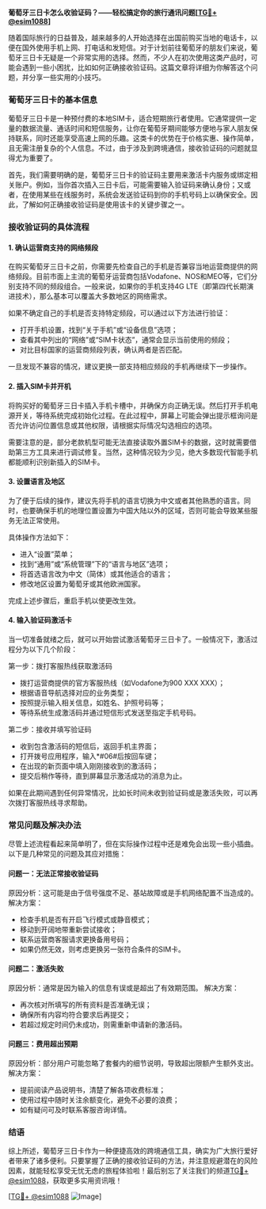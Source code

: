 **葡萄牙三日卡怎么收验证码？——轻松搞定你的旅行通讯问题[[TG💪+ @esim1088](https://t.me/s/esim1088)]**

随着国际旅行的日益普及，越来越多的人开始选择在出国前购买当地的电话卡，以便在国外使用手机上网、打电话和发短信。对于计划前往葡萄牙的朋友们来说，葡萄牙三日卡无疑是一个非常实用的选择。然而，不少人在初次使用这类产品时，可能会遇到一些小困扰，比如如何正确接收验证码。这篇文章将详细为你解答这个问题，并分享一些实用的小技巧。

### 葡萄牙三日卡的基本信息

葡萄牙三日卡是一种预付费的本地SIM卡，适合短期旅行者使用。它通常提供一定量的数据流量、通话时间和短信服务，让你在葡萄牙期间能够方便地与家人朋友保持联系，同时还能享受高速上网的乐趣。这类卡的优势在于价格实惠、操作简单，且无需注册复杂的个人信息。不过，由于涉及到跨境通信，接收验证码的问题就显得尤为重要了。

首先，我们需要明确的是，葡萄牙三日卡的验证码主要用来激活卡内服务或绑定相关账户。例如，当你首次插入三日卡后，可能需要输入验证码来确认身份；又或者，在使用某些在线服务时，系统会发送验证码到你的手机号码上以确保安全。因此，了解如何正确接收验证码是使用该卡的关键步骤之一。

### 接收验证码的具体流程

#### 1. 确认运营商支持的网络频段

在购买葡萄牙三日卡之前，你需要先检查自己的手机是否兼容当地运营商提供的网络频段。目前市面上主流的葡萄牙运营商包括Vodafone、NOS和MEO等，它们分别支持不同的频段组合。一般来说，如果你的手机支持4G LTE（即第四代长期演进技术），那么基本可以覆盖大多数地区的网络需求。

如果不确定自己的手机是否支持特定频段，可以通过以下方法进行验证：
- 打开手机设置，找到“关于手机”或“设备信息”选项；
- 查看其中列出的“网络”或“SIM卡状态”，通常会显示当前使用的频段；
- 对比目标国家的运营商频段列表，确认两者是否匹配。

一旦发现不兼容的情况，建议更换一部支持相应频段的手机再继续下一步操作。

#### 2. 插入SIM卡并开机

将购买好的葡萄牙三日卡插入手机卡槽中，并确保方向正确无误。然后打开手机电源开关，等待系统完成初始化过程。在此过程中，屏幕上可能会弹出提示框询问是否允许访问位置信息或其他权限，请根据实际情况勾选相应的选项。

需要注意的是，部分老款机型可能无法直接读取外置SIM卡的数据，这时就需要借助第三方工具来进行调试修复。当然，这种情况较为少见，绝大多数现代智能手机都能顺利识别新插入的SIM卡。

#### 3. 设置语言及地区

为了便于后续的操作，建议先将手机的语言切换为中文或者其他熟悉的语言。同时，也要确保手机的地理位置设置为中国大陆以外的区域，否则可能会导致某些服务无法正常使用。

具体操作方法如下：
- 进入“设置”菜单；
- 找到“通用”或“系统管理”下的“语言与地区”选项；
- 将首选语言改为中文（简体）或其他适合的语言；
- 修改地区设置为葡萄牙或其他欧洲国家。

完成上述步骤后，重启手机以使更改生效。

#### 4. 输入验证码激活卡

当一切准备就绪之后，就可以开始尝试激活葡萄牙三日卡了。一般情况下，激活过程分为以下几个阶段：

第一步：拨打客服热线获取激活码
- 拨打运营商提供的官方客服热线（如Vodafone为900 XXX XXX）；
- 根据语音导航选择对应的业务类型；
- 按照提示输入相关信息，如姓名、护照号码等；
- 等待系统生成激活码并通过短信形式发送至指定手机号码。

第二步：接收并填写验证码
- 收到包含激活码的短信后，返回手机主界面；
- 打开拨号应用程序，输入*#06#后按回车键；
- 在出现的新页面中填入刚刚接收到的激活码；
- 提交后稍作等待，直到屏幕显示激活成功的消息为止。

如果在此期间遇到任何异常情况，比如长时间未收到验证码或是激活失败，可以再次拨打客服热线寻求帮助。

### 常见问题及解决办法

尽管上述流程看起来简单明了，但在实际操作过程中还是难免会出现一些小插曲。以下是几种常见的问题及其应对措施：

#### 问题一：无法正常接收验证码

原因分析：这可能是由于信号强度不足、基站故障或是手机网络配置不当造成的。
解决方案：
- 检查手机是否有开启飞行模式或静音模式；
- 移动到开阔地带重新尝试接收；
- 联系运营商客服请求更换备用号码；
- 如果仍然无效，则考虑更换另一张符合条件的SIM卡。

#### 问题二：激活失败

原因分析：通常是因为输入的信息有误或是超出了有效期范围。
解决方案：
- 再次核对所填写的所有资料是否准确无误；
- 确保所有内容均符合要求后再提交；
- 若超过规定时间仍未成功，则需重新申请新的激活码。

#### 问题三：费用超出预期

原因分析：部分用户可能忽略了套餐内的细节说明，导致超出限额产生额外支出。
解决方案：
- 提前阅读产品说明书，清楚了解各项收费标准；
- 使用过程中随时关注余额变化，避免不必要的浪费；
- 如有疑问可及时联系客服咨询详情。

### 结语

综上所述，葡萄牙三日卡作为一种便捷高效的跨境通信工具，确实为广大旅行爱好者带来了诸多便利。只要掌握了正确的接收验证码的方法，并注意规避潜在的风险因素，就能轻松享受无忧无虑的旅程体验啦！最后别忘了关注我们的频道[TG💪+ @esim1088](https://t.me/s/esim1088)，获取更多实用资讯哦！

[[TG💪+ @esim1088](https://t.me/s/esim1088) ![Image](https://i.postimg.cc/4NQfJmqS/Snipaste-2025-05-13-00-14-12.png)]